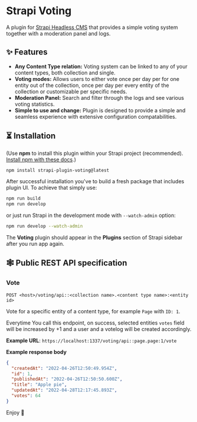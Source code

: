 # Strapi Voting

A plugin for [Strapi Headless CMS](https://github.com/strapi/strapi) that provides a simple voting system together with a moderation panel and logs.

## ✨ Features

- **Any Content Type relation:** Voting system can be linked to any of your content types, both collection and single.
- **Voting modes:** Allows users to either vote once per day per for one entity out of the collection, once per day per every entity of the collection or customizable per specific needs.
- **Moderation Panel:** Search and filter through the logs and see various voting statistics.
- **Simple to use and change:** Plugin is designed to provide a simple and seamless experience with extensive configuration compatabilities.

## ⏳ Installation

(Use **npm** to install this plugin within your Strapi project (recommended). [Install npm with these docs](https://docs.npmjs.com/downloading-and-installing-node-js-and-npm).)

```bash
npm install strapi-plugin-voting@latest
```

After successful installation you've to build a fresh package that includes  plugin UI. To achieve that simply use:

```bash
npm run build
npm run develop
```

or just run Strapi in the development mode with `--watch-admin` option:

```bash
npm run develop --watch-admin
```

The **Voting** plugin should appear in the **Plugins** section of Strapi sidebar after you run app again.

## 🕸️ Public REST API specification

### Vote

`POST <host>/voting/api::<collection name>.<content type name>:<entity id>`

Vote for a specific entity of a content type, for example `Page` with `ID: 1`.

Everytime You call this endpoint, on success, selected entities `votes` field will be increased by +1 and a user and a votelog will be created accordingly.

**Example URL**: `https://localhost:1337/voting/api::page.page:1/vote`

**Example response body**

```json
{
  "createdAt": "2022-04-26T12:50:49.954Z",
  "id": 1,
  "publishedAt": "2022-04-26T12:50:50.600Z",
  "title": "Apple pie",
  "updatedAt": "2022-04-28T12:17:45.893Z",
  "votes": 64
}
```

Enjoy 🎉
